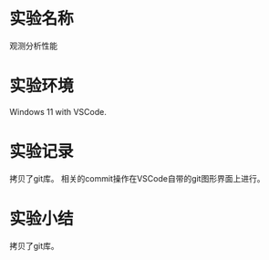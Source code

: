 # 实验名称

观测分析性能

# 实验环境

Windows 11 with VSCode.

# 实验记录

拷贝了git库。
相关的commit操作在VSCode自带的git图形界面上进行。

# 实验小结

拷贝了git库。